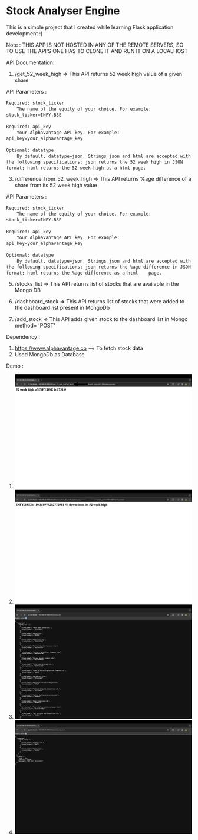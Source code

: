 # Stock Analyser Engine

This is a simple project that I created while learning Flask application development :)

Note : THIS APP IS NOT HOSTED IN ANY OF THE REMOTE SERVERS, SO TO USE THE API'S ONE HAS TO CLONE IT AND RUN IT ON A LOCALHOST

API Documentation:

1. /get_52_week_high => This API returns 52 week high value of a given share
   
API Parameters :

	Required: stock_ticker
    	The name of the equity of your choice. For example: stock_ticker=INFY.BSE

	Required: api_key
    	Your Alphavantage API key. For example: api_key=your_alphavantage_key

	Optional: datatype
    	By default, datatype=json. Strings json and html are accepted with the following specifications: json returns the 52 week high in JSON format; html returns the 52 week high as a html page.


3. /difference_from_52_week_high  => This API returns %age difference of a share from its 52 week high value
   
API Parameters : 

	Required: stock_ticker
    	The name of the equity of your choice. For example: stock_ticker=INFY.BSE

	Required: api_key
    	Your Alphavantage API key. For example: api_key=your_alphavantage_key

	Optional: datatype
    	By default, datatype=json. Strings json and html are accepted with the following specifications: json returns the %age difference in JSON format; html returns the %age difference as a html 	page.


5. /stocks_list  => This API returns list of stocks that are available in the Mongo DB

6. /dashboard_stock  => This API returns list of stocks that were added to the dashboard list present in MongoDb

7. /add_stock  => This API adds given stock to the dashboard list in Mongo
	method= 'POST' 



Dependency :
1. https://www.alphavantage.co ==> To fetch stock data
2. Used MongoDb as Database


Demo :
1. ![alt text](get_52_week_high.jpeg)
2. ![alt text](difference_from_52_week_high.jpeg)
3. ![alt text](stocks_list.png)
4. ![alt text](dashboard_stock.png)
